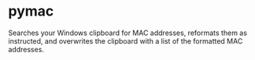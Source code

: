 # pymac
Searches your Windows clipboard for MAC addresses, reformats them as instructed, and overwrites the clipboard with a list of the formatted MAC addresses.
